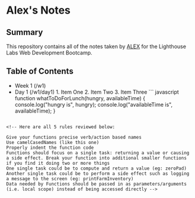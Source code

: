 # Alex's Notes

## Summary 

This repository contains all of the notes taken by [ALEX](https://github.com/alexannmill) for the Lighthouse Labs Web Development Bootcamp.

## Table of Contents

  * Week 1 (/w1)
   * Day 1 (/w1/day1)
    1. Item One 
    2. Item Two
    3. Item Three
    ``` javascript
    function whatToDoForLunch(hungry, availableTime) {
  console.log("hungry is", hungry);
  console.log("availableTime is", availableTime);
}
```

<!-- Here are all 5 rules reviewed below:

Give your functions precise verb/action based names
Use camelCasedNames (like this one)
Properly indent the function code
Functions should focus on a single task: returning a value or causing a side effect. Break your function into additional smaller functions if you find it doing two or more things
One single task could be to compute and return a value (eg: zeroPad)
Another single task could be to perform a side effect such as logging a message to the screen (eg: printFarmInventory)
Data needed by Functions should be passed in as parameters/arguments (i.e. local scope) instead of being accessed directly -->